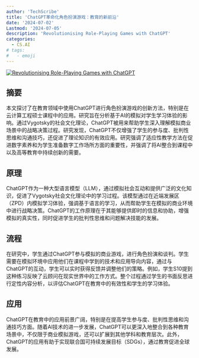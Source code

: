 ```yaml
---
author: 'TechScribe'
title: 'ChatGPT革命化角色扮演游戏：教育的新前沿'
date: '2024-07-02'
Lastmod: '2024-07-05'
description: 'Revolutionising Role-Playing Games with ChatGPT'
categories:
  - CS.AI
# tags:
#   - emoji
---
```


[![Revolutionising Role-Playing Games with ChatGPT](https://arxiv-research-1301205113.cos.ap-guangzhou.myqcloud.com/images/2407.02048v1.pdf_0.jpg)](https://arxiv.org/abs/2407.02048v1)

## 摘要

本文探讨了在教育领域中使用ChatGPT进行角色扮演游戏的创新方法，特别是在云计算工程硕士课程中的应用。研究旨在分析基于AI的模拟对学生学习体验的影响。通过Vygotsky的社会文化理论，ChatGPT被用来帮助学生深入理解模拟商业场景中的战略决策过程。研究发现，ChatGPT不仅增强了学生的参与度、批判性思维和沟通技巧，还促进了理论知识的有效应用。研究强调了适应性教学方法在促进数字素养和为学生准备数字工作场所方面的重要性，并强调了将AI整合到课程中以及高等教育中持续创新的需要。<!--more-->

## 原理

ChatGPT作为一种大型语言模型（LLM），通过模拟社会互动和提供广泛的文化知识，促进了Vygotsky社会文化理论中的学习过程。该模型通过在近端发展区（ZPD）内模拟学习体验，强调基于语言的学习，从而帮助学生在模拟的商业环境中进行战略决策。ChatGPT的工作原理在于其能够提供即时的信息和协助，增强模拟的真实性，同时促进学生的批判性思维和问题解决技能的发展。

## 流程

在研究中，学生通过ChatGPT参与模拟的商业游戏，进行角色扮演和谈判。学生需要在模拟环境中应用他们在课程中学到的技术和应用导向内容，通过与ChatGPT的互动，学生可以实时获得反馈并调整他们的策略。例如，学生S10提到这种练习反映了云顾问在现实世界中的工作方式。整个过程通过学生的书面反思进行定性内容分析，以评估ChatGPT在教育中的有效性和学生的学习体验。

## 应用

ChatGPT在教育中的应用前景广阔，特别是在提高学生参与度、批判性思维和沟通技巧方面。随着AI技术的进一步发展，ChatGPT可以更深入地整合到各种教育场景中，不仅限于商业模拟游戏，还可以扩展到其他学科和教育层次。此外，ChatGPT的应用有助于实现联合国可持续发展目标（SDGs），通过教育促进全球发展。